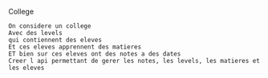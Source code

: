 College

    On considere un college
    Avec des levels
    qui contiennent des eleves
    Et ces eleves apprennent des matieres
    ET bien sur ces eleves ont des notes a des dates
    Creer l api permettant de gerer les notes, les levels, les matieres et les eleves